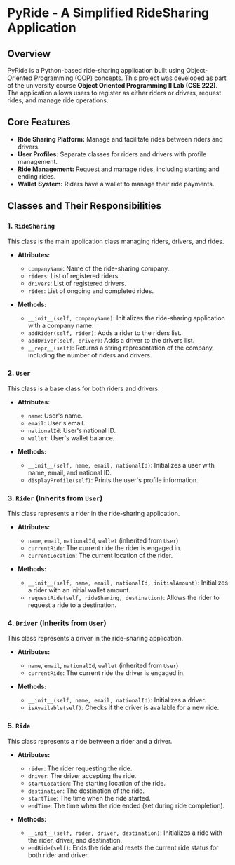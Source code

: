 # PyRide - A Simplified RideSharing Application

## Overview

PyRide is a Python-based ride-sharing application built using Object-Oriented Programming (OOP) concepts. This project was developed as part of the university course **Object Oriented Programming II Lab (CSE 222)**. The application allows users to register as either riders or drivers, request rides, and manage ride operations.

## Core Features

- **Ride Sharing Platform:** Manage and facilitate rides between riders and drivers.
- **User Profiles:** Separate classes for riders and drivers with profile management.
- **Ride Management:** Request and manage rides, including starting and ending rides.
- **Wallet System:** Riders have a wallet to manage their ride payments.

## Classes and Their Responsibilities

### 1. `RideSharing`
This class is the main application class managing riders, drivers, and rides.

- **Attributes:**
  - `companyName`: Name of the ride-sharing company.
  - `riders`: List of registered riders.
  - `drivers`: List of registered drivers.
  - `rides`: List of ongoing and completed rides.

- **Methods:**
  - `__init__(self, companyName)`: Initializes the ride-sharing application with a company name.
  - `addRider(self, rider)`: Adds a rider to the riders list.
  - `addDriver(self, driver)`: Adds a driver to the drivers list.
  - `__repr__(self)`: Returns a string representation of the company, including the number of riders and drivers.

### 2. `User`
This class is a base class for both riders and drivers.

- **Attributes:**
  - `name`: User's name.
  - `email`: User's email.
  - `nationalId`: User's national ID.
  - `wallet`: User's wallet balance.

- **Methods:**
  - `__init__(self, name, email, nationalId)`: Initializes a user with name, email, and national ID.
  - `displayProfile(self)`: Prints the user's profile information.

### 3. `Rider` (Inherits from `User`)
This class represents a rider in the ride-sharing application.

- **Attributes:**
  - `name`, `email`, `nationalId`, `wallet` (inherited from `User`)
  - `currentRide`: The current ride the rider is engaged in.
  - `currentLocation`: The current location of the rider.

- **Methods:**
  - `__init__(self, name, email, nationalId, initialAmount)`: Initializes a rider with an initial wallet amount.
  - `requestRide(self, rideSharing, destination)`: Allows the rider to request a ride to a destination.

### 4. `Driver` (Inherits from `User`)
This class represents a driver in the ride-sharing application.

- **Attributes:**
  - `name`, `email`, `nationalId`, `wallet` (inherited from `User`)
  - `currentRide`: The current ride the driver is engaged in.

- **Methods:**
  - `__init__(self, name, email, nationalId)`: Initializes a driver.
  - `isAvailable(self)`: Checks if the driver is available for a new ride.

### 5. `Ride`
This class represents a ride between a rider and a driver.

- **Attributes:**
  - `rider`: The rider requesting the ride.
  - `driver`: The driver accepting the ride.
  - `startLocation`: The starting location of the ride.
  - `destination`: The destination of the ride.
  - `startTime`: The time when the ride started.
  - `endTime`: The time when the ride ended (set during ride completion).

- **Methods:**
  - `__init__(self, rider, driver, destination)`: Initializes a ride with the rider, driver, and destination.
  - `endRide(self)`: Ends the ride and resets the current ride status for both rider and driver.
